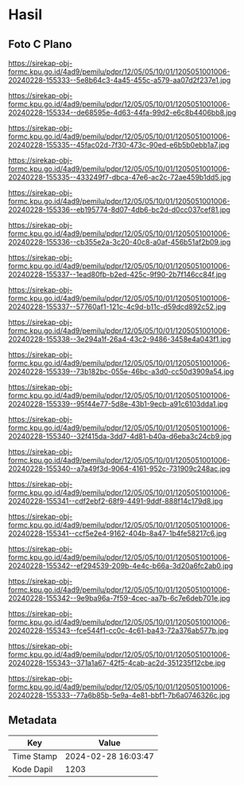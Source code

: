 # Hasil

## Foto C Plano

https://sirekap-obj-formc.kpu.go.id/4ad9/pemilu/pdpr/12/05/05/10/01/1205051001006-20240228-155333--5e8b64c3-4a45-455c-a579-aa07d2f237e1.jpg

https://sirekap-obj-formc.kpu.go.id/4ad9/pemilu/pdpr/12/05/05/10/01/1205051001006-20240228-155334--de68595e-4d63-44fa-99d2-e6c8b4406bb8.jpg

https://sirekap-obj-formc.kpu.go.id/4ad9/pemilu/pdpr/12/05/05/10/01/1205051001006-20240228-155335--45fac02d-7f30-473c-90ed-e6b5b0ebb1a7.jpg

https://sirekap-obj-formc.kpu.go.id/4ad9/pemilu/pdpr/12/05/05/10/01/1205051001006-20240228-155335--433249f7-dbca-47e6-ac2c-72ae459b1dd5.jpg

https://sirekap-obj-formc.kpu.go.id/4ad9/pemilu/pdpr/12/05/05/10/01/1205051001006-20240228-155336--eb195774-8d07-4db6-bc2d-d0cc037cef81.jpg

https://sirekap-obj-formc.kpu.go.id/4ad9/pemilu/pdpr/12/05/05/10/01/1205051001006-20240228-155336--cb355e2a-3c20-40c8-a0af-456b51af2b09.jpg

https://sirekap-obj-formc.kpu.go.id/4ad9/pemilu/pdpr/12/05/05/10/01/1205051001006-20240228-155337--1ead80fb-b2ed-425c-9f90-2b7f146cc84f.jpg

https://sirekap-obj-formc.kpu.go.id/4ad9/pemilu/pdpr/12/05/05/10/01/1205051001006-20240228-155337--57760af1-121c-4c9d-b11c-d59dcd892c52.jpg

https://sirekap-obj-formc.kpu.go.id/4ad9/pemilu/pdpr/12/05/05/10/01/1205051001006-20240228-155338--3e294a1f-26a4-43c2-9486-3458e4a043f1.jpg

https://sirekap-obj-formc.kpu.go.id/4ad9/pemilu/pdpr/12/05/05/10/01/1205051001006-20240228-155339--73b182bc-055e-46bc-a3d0-cc50d3909a54.jpg

https://sirekap-obj-formc.kpu.go.id/4ad9/pemilu/pdpr/12/05/05/10/01/1205051001006-20240228-155339--95f44e77-5d8e-43b1-9ecb-a91c6103dda1.jpg

https://sirekap-obj-formc.kpu.go.id/4ad9/pemilu/pdpr/12/05/05/10/01/1205051001006-20240228-155340--32f415da-3dd7-4d81-b40a-d6eba3c24cb9.jpg

https://sirekap-obj-formc.kpu.go.id/4ad9/pemilu/pdpr/12/05/05/10/01/1205051001006-20240228-155340--a7a49f3d-9064-4161-952c-731909c248ac.jpg

https://sirekap-obj-formc.kpu.go.id/4ad9/pemilu/pdpr/12/05/05/10/01/1205051001006-20240228-155341--cdf2ebf2-68f9-4491-9ddf-888f14c179d8.jpg

https://sirekap-obj-formc.kpu.go.id/4ad9/pemilu/pdpr/12/05/05/10/01/1205051001006-20240228-155341--ccf5e2e4-9162-404b-8a47-1b4fe58217c6.jpg

https://sirekap-obj-formc.kpu.go.id/4ad9/pemilu/pdpr/12/05/05/10/01/1205051001006-20240228-155342--ef294539-209b-4e4c-b66a-3d20a6fc2ab0.jpg

https://sirekap-obj-formc.kpu.go.id/4ad9/pemilu/pdpr/12/05/05/10/01/1205051001006-20240228-155342--9e9ba96a-7f59-4cec-aa7b-6c7e6deb701e.jpg

https://sirekap-obj-formc.kpu.go.id/4ad9/pemilu/pdpr/12/05/05/10/01/1205051001006-20240228-155343--fce544f1-cc0c-4c61-ba43-72a376ab577b.jpg

https://sirekap-obj-formc.kpu.go.id/4ad9/pemilu/pdpr/12/05/05/10/01/1205051001006-20240228-155343--371a1a67-42f5-4cab-ac2d-351235f12cbe.jpg

https://sirekap-obj-formc.kpu.go.id/4ad9/pemilu/pdpr/12/05/05/10/01/1205051001006-20240228-155333--77a6b85b-5e9a-4e81-bbf1-7b6a0746326c.jpg


## Metadata

| Key        | Value               |
| ---------- | ------------------- |
| Time Stamp | 2024-02-28 16:03:47 |
| Kode Dapil | 1203                |




